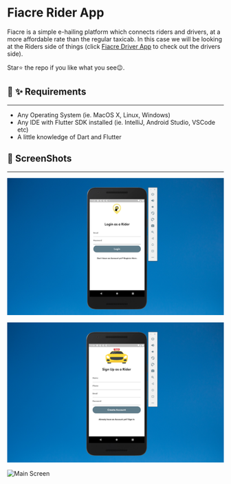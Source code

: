 # **Fiacre Rider App**
Fiacre is a simple e-hailing platform which connects riders and drivers, at a more affordable rate than the regular taxicab. In this case we will be looking at the Riders side of things (click [Fiacre Driver App](https://github.com/MathabatheTokelo/Driver-App.git) to check out the drivers side).

Star⭐ the repo if you like what you see😉.




## **📸 ✨ Requirements**
-----

- Any Operating System (ie. MacOS X, Linux, Windows)
- Any IDE with Flutter SDK installed (ie. IntelliJ, Android Studio, VSCode etc)
- A little knowledge of Dart and Flutter


## **📸 ScreenShots**
-----
![Login Screen ](https://github.com/MathabatheTokelo/Rider-App/blob/master/samples/1.png)



![Registration Screen](https://github.com/MathabatheTokelo/Rider-App/blob/master/samples/2.png)


![Main Screen]()


![]()

